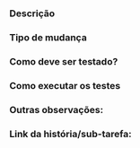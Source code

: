 ### Descrição


### Tipo de mudança


### Como deve ser testado?


### Como executar os testes


### Outras observações:


### Link da história/sub-tarefa:
